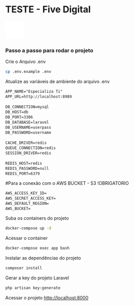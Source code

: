 # TESTE - Five Digital

![Logo](public/images/icons/ico_logo.png)

### Passo a passo para rodar o projeto 

Crie o Arquivo .env
```sh
cp .env.example .env
```

Atualize as variáveis de ambiente do arquivo .env
```dosini
APP_NAME="Especializa Ti"
APP_URL=http://localhost:8989

DB_CONNECTION=mysql
DB_HOST=db
DB_PORT=3306
DB_DATABASE=laravel
DB_USERNAME=userpass
DB_PASSWORD=username

CACHE_DRIVER=redis
QUEUE_CONNECTION=redis
SESSION_DRIVER=redis

REDIS_HOST=redis
REDIS_PASSWORD=null
REDIS_PORT=6379
```

#Para a conexão com o AWS BUCKET - S3 !OBRIGATORIO
```dosini
AWS_ACCESS_KEY_ID=
AWS_SECRET_ACCESS_KEY=
AWS_DEFAULT_REGION=
AWS_BUCKET=
```
Suba os containers do projeto
```sh
docker-compose up -d
```


Acessar o container
```sh
docker-compose exec app bash
```


Instalar as dependências do projeto
```sh
composer install
```


Gerar a key do projeto Laravel
```sh
php artisan key:generate
```

Acessar o projeto
[http://localhost:8000](http://localhost:8000)
